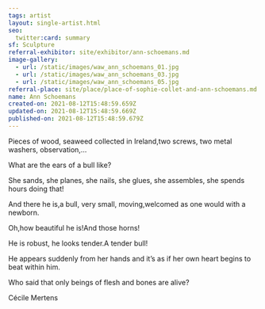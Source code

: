 ```yaml
---
tags: artist
layout: single-artist.html
seo:
  twitter:card: summary
sf: Sculpture
referral-exhibitor: site/exhibitor/ann-schoemans.md
image-gallery:
  - url: /static/images/waw_ann_schoemans_01.jpg
  - url: /static/images/waw_ann_schoemans_03.jpg
  - url: /static/images/waw_ann_schoemans_05.jpg
referral-place: site/place/place-of-sophie-collet-and-ann-schoemans.md
name: Ann Schoemans
created-on: 2021-08-12T15:48:59.659Z
updated-on: 2021-08-12T15:48:59.669Z
published-on: 2021-08-12T15:48:59.679Z
---
```

<!--StartFragment-->

Pieces of wood, seaweed collected in Ireland,two screws, two metal washers, observation,…

What are the ears of a bull like?

She sands, she planes, she nails, she glues, she assembles, she spends hours doing that!

And there he is,a bull, very small, moving,welcomed as one would with a newborn.

Oh,how beautiful he is!And those horns!

He is robust, he looks tender.A tender bull!

He appears suddenly from her hands and it’s as if her own heart begins to beat within him.

Who said that only beings of flesh and bones are alive?



Cécile Mertens

<!--EndFragment-->